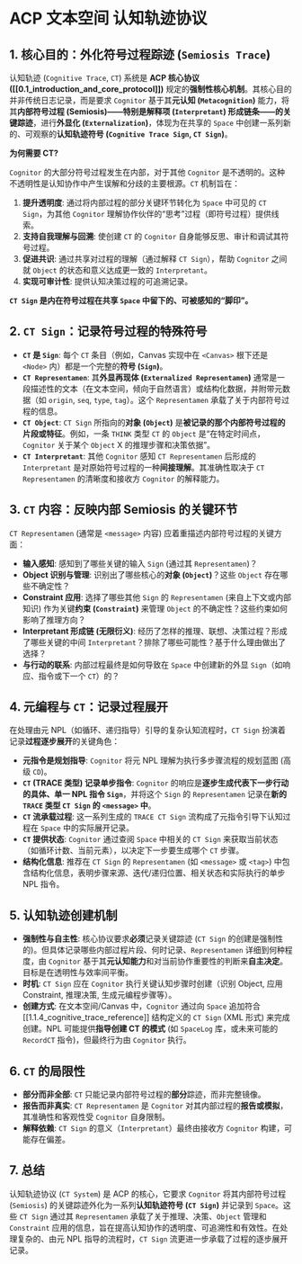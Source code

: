 # ACP 文本空间 认知轨迹协议

## 1. 核心目的：外化符号过程踪迹 (`Semiosis Trace`)

认知轨迹 (`Cognitive Trace`, `CT`) 系统是 **ACP 核心协议 ([[0.1_introduction_and_core_protocol]])** 规定的**强制性核心机制**。其核心目的并非传统日志记录，而是要求 `Cognitor` 基于其**元认知 (`Metacognition`)** 能力，将其**内部符号过程 (Semiosis)——特别是解释项 (`Interpretant`) 形成链条——的关键踪迹**，进行**外显化 (`Externalization`)**，体现为在共享的 `Space` 中创建一系列新的、可观察的**认知轨迹符号 (`Cognitive Trace Sign`, `CT Sign`)**。

**为何需要 CT?**

`Cognitor` 的大部分符号过程发生在内部，对于其他 `Cognitor` 是不透明的。这种不透明性是认知协作中产生误解和分歧的主要根源。`CT` 机制旨在：

1.  **提升透明度**: 通过将内部过程的部分关键环节转化为 `Space` 中可见的 `CT Sign`，为其他 `Cognitor` 理解协作伙伴的“思考”过程（即符号过程）提供线索。
2.  **支持自我理解与回溯**: 使创建 `CT` 的 `Cognitor` 自身能够反思、审计和调试其符号过程。
3.  **促进共识**: 通过共享对过程的理解（通过解释 `CT Sign`），帮助 `Cognitor` 之间就 `Object` 的状态和意义达成更一致的 `Interpretant`。
4.  **实现可审计性**: 提供认知决策过程的可追溯记录。

**`CT Sign` 是内在符号过程在共享 `Space` 中留下的、可被感知的“脚印”。**

## 2. `CT Sign`：记录符号过程的特殊符号

* **`CT` 是 `Sign`**: 每个 `CT` 条目（例如，Canvas 实现中在 `<Canvas>` 根下还是 `<Node>` 内）都是一个完整的**符号 (`Sign`)**。
* **`CT Representamen`**: 其**外显再现体 (`Externalized Representamen`)** 通常是一段描述性的文本（在文本空间，倾向于自然语言）或结构化数据，并附带元数据（如 `origin`, `seq`, `type`, `tag`）。这个 `Representamen` 承载了关于内部符号过程的信息。
* **`CT Object`**: `CT Sign` 所指向的**对象 (`Object`)** 是**被记录的那个内部符号过程的片段或特征**。例如，一条 `THINK` 类型 `CT` 的 `Object` 是“在特定时间点，`Cognitor` 关于某个 `Object` X 的推理步骤和决策依据”。
* **`CT Interpretant`**: 其他 `Cognitor` 感知 `CT Representamen` 后形成的 `Interpretant` 是对原始符号过程的一种**间接理解**。其准确性取决于 `CT Representamen` 的清晰度和接收方 `Cognitor` 的解释能力。

## 3. `CT` 内容：反映内部 Semiosis 的关键环节

`CT Representamen` (通常是 `<message>` 内容) 应着重描述内部符号过程的关键方面：

* **输入感知**: 感知到了哪些关键的输入 `Sign` (通过其 `Representamen`)？
* **Object 识别与管理**: 识别出了哪些核心的**对象 (`Object`)**？这些 `Object` 存在哪些不确定性？
* **Constraint 应用**: 选择了哪些其他 `Sign` 的 `Representamen` (来自上下文或内部知识) 作为关键**约束 (`Constraint`)** 来管理 `Object` 的不确定性？这些约束如何影响了推理方向？
* **Interpretant 形成链 (无限衍义)**: 经历了怎样的推理、联想、决策过程？形成了哪些关键的中间 `Interpretant`？排除了哪些可能性？基于什么理由做出了选择？
* **与行动的联系**: 内部过程最终是如何导致在 `Space` 中创建新的外显 `Sign`（如响应、指令或下一个 `CT`）的？

## 4. 元编程与 `CT`：记录过程展开

在处理由元 NPL（如循环、递归指导）引导的复杂认知流程时，`CT Sign` 扮演着记录**过程逐步展开**的关键角色：

* **元指令是规划指导**: `Cognitor` 将元 NPL 理解为执行多步骤流程的规划蓝图 (高级 `CD`)。
* **`CT` (TRACE 类型) 记录单步指令**: `Cognitor` 的响应是**逐步生成代表下一步行动的具体、单一 NPL 指令 `Sign`**，并将这个 `Sign` 的 `Representamen` 记录在**新的 `TRACE` 类型 `CT Sign` 的 `<message>` 中**。
* **`CT` 流承载过程**: 这一系列生成的 `TRACE CT Sign` 流构成了元指令引导下认知过程在 `Space` 中的实际展开记录。
* **`CT` 提供状态**: `Cognitor` 通过查阅 `Space` 中相关的 `CT Sign` 来获取当前状态（如循环计数、当前元素），以决定下一步要生成哪个 `CT` 步骤。
* **结构化信息**: 推荐在 `CT Sign` 的 `Representamen` (如 `<message>` 或 `<tag>`) 中包含结构化信息，表明步骤来源、迭代/递归位置、相关状态和实际执行的单步 NPL 指令。

## 5. 认知轨迹创建机制

* **强制性与自主性**: 核心协议要求**必须**记录关键踪迹 (`CT Sign` 的创建是强制性的)。但具体记录哪些内部过程片段、何时记录、`Representamen` 详细到何种程度，由 `Cognitor` 基于其**元认知能力**和对当前协作重要性的判断来**自主决定**。目标是在透明性与效率间平衡。
* **时机**: `CT Sign` 应在 `Cognitor` 执行关键认知步骤时创建（识别 Object, 应用 Constraint, 推理决策, 生成元编程步骤等）。
* **创建方式**: 在文本空间/Canvas 中，`Cognitor` 通过向 `Space` 追加符合 [[1.1.4_cognitive_trace_reference]] 结构定义的 `CT Sign` (XML 形式) 来完成创建。NPL 可能提供**指导创建 CT 的模式** (如 `SpaceLog` 库，或未来可能的 `RecordCT` 指令)，但最终行为由 `Cognitor` 执行。

## 6. `CT` 的局限性

* **部分而非全部**: `CT` 只能记录内部符号过程的**部分**踪迹，而非完整镜像。
* **报告而非真实**: `CT Representamen` 是 `Cognitor` 对其内部过程的**报告或模拟**，其准确性和客观性受 `Cognitor` 自身限制。
* **解释依赖**: `CT Sign` 的意义（`Interpretant`）最终由接收方 `Cognitor` 构建，可能存在偏差。

## 7. 总结

认知轨迹协议 (`CT System`) 是 ACP 的核心，它要求 `Cognitor` 将其内部符号过程 (`Semiosis`) 的关键踪迹外化为一系列**认知轨迹符号 (`CT Sign`)** 并记录到 `Space`。这些 `CT Sign` 通过其 `Representamen` 承载了关于推理、决策、`Object` 管理和 `Constraint` 应用的信息，旨在提高认知协作的透明度、可追溯性和有效性。在处理复杂的、由元 NPL 指导的流程时，`CT Sign` 流更进一步承载了过程的逐步展开记录。